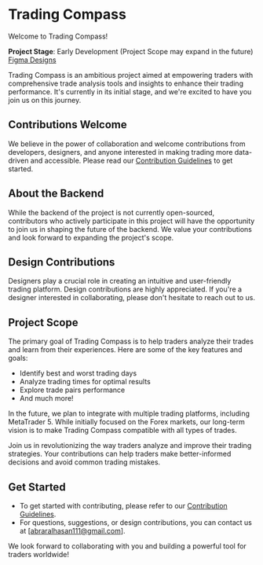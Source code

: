 # Trading Compass

Welcome to Trading Compass!

**Project Stage**: Early Development (Project Scope may expand in the future)
[Figma Designs](https://www.figma.com/file/00l9a5x0CtpQi2HbDidyjR/Trading-Compass?type=design&mode=design&t=U0ujfTAPBz3F4hPv-1)

Trading Compass is an ambitious project aimed at empowering traders with comprehensive trade analysis tools and insights to enhance their trading performance. It's currently in its initial stage, and we're excited to have you join us on this journey.

## Contributions Welcome

We believe in the power of collaboration and welcome contributions from developers, designers, and anyone interested in making trading more data-driven and accessible. Please read our [Contribution Guidelines](CONTRIBUTING.md) to get started.

## About the Backend

While the backend of the project is not currently open-sourced, contributors who actively participate in this project will have the opportunity to join us in shaping the future of the backend. We value your contributions and look forward to expanding the project's scope.

## Design Contributions

Designers play a crucial role in creating an intuitive and user-friendly trading platform. Design contributions are highly appreciated. If you're a designer interested in collaborating, please don't hesitate to reach out to us.

## Project Scope

The primary goal of Trading Compass is to help traders analyze their trades and learn from their experiences. Here are some of the key features and goals:

- Identify best and worst trading days
- Analyze trading times for optimal results
- Explore trade pairs performance
- And much more!

In the future, we plan to integrate with multiple trading platforms, including MetaTrader 5. While initially focused on the Forex markets, our long-term vision is to make Trading Compass compatible with all types of trades.

Join us in revolutionizing the way traders analyze and improve their trading strategies. Your contributions can help traders make better-informed decisions and avoid common trading mistakes.

## Get Started

- To get started with contributing, please refer to our [Contribution Guidelines](CONTRIBUTING.md).
- For questions, suggestions, or design contributions, you can contact us at [abraralhasan111@gmail.com].

We look forward to collaborating with you and building a powerful tool for traders worldwide!
